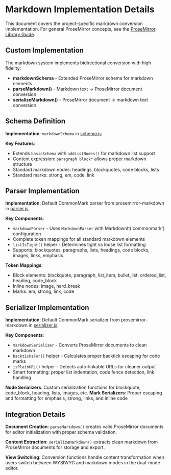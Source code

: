 # Markdown Implementation Details

This document covers the project-specific markdown conversion implementation. For general ProseMirror concepts, see the [ProseMirror Library Guide](../../CLAUDE.md).

## Custom Implementation

The markdown system implements bidirectional conversion with high fidelity:
- **markdownSchema** - Extended ProseMirror schema for markdown elements
- **parseMarkdown()** - Markdown text → ProseMirror document conversion
- **serializeMarkdown()** - ProseMirror document → markdown text conversion

## Schema Definition

**Implementation**: `markdownSchema` in [schema.js](schema.js)

**Key Features**:
- Extends `basicSchema` with `addListNodes()` for markdown list support
- Content expression: `paragraph block*` allows proper markdown structure
- Standard markdown nodes: headings, blockquotes, code blocks, lists
- Standard marks: strong, em, code, link

## Parser Implementation

**Implementation**: Default CommonMark parser from prosemirror-markdown in [parser.js](parser.js)

**Key Components**:
- `markdownParser` - Uses `MarkdownParser` with MarkdownIt('commonmark') configuration
- Complete token mappings for all standard markdown elements
- `listIsTight()` helper - Determines tight vs loose list formatting
- Supports: blockquotes, paragraphs, lists, headings, code blocks, images, links, emphasis

**Token Mappings**:
- Block elements: blockquote, paragraph, list_item, bullet_list, ordered_list, heading, code_block
- Inline nodes: image, hard_break
- Marks: em, strong, link, code

## Serializer Implementation

**Implementation**: Default CommonMark serializer from prosemirror-markdown in [serializer.js](serializer.js)

**Key Components**:
- `markdownSerializer` - Converts ProseMirror documents to clean markdown
- `backticksFor()` helper - Calculates proper backtick escaping for code marks
- `isPlainURL()` helper - Detects auto-linkable URLs for cleaner output
- Smart formatting: proper list indentation, code fence detection, link handling

**Node Serializers**: Custom serialization functions for blockquote, code_block, heading, lists, images, etc.
**Mark Serializers**: Proper escaping and formatting for emphasis, strong, links, and inline code

## Integration Details

**Document Creation**: `parseMarkdown()` creates valid ProseMirror documents for editor initialization with proper schema validation.

**Content Extraction**: `serializeMarkdown()` extracts clean markdown from ProseMirror documents for storage and export.

**View Switching**: Conversion functions handle content transformation when users switch between WYSIWYG and markdown modes in the dual-mode editor.
